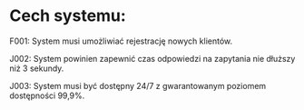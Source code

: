 # Cech systemu:

F001: System musi umożliwiać rejestrację nowych klientów.

J002: System powinien zapewnić czas odpowiedzi na zapytania nie dłuższy niż 3 sekundy. 

J003: System musi być dostępny 24/7 z gwarantowanym poziomem dostępności 99,9%. 
